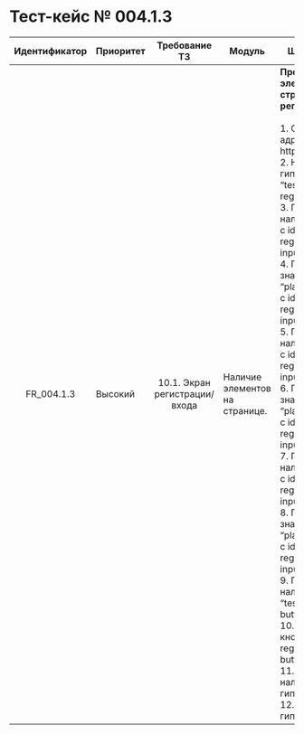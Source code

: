 # Тест-кейс № 004.1.3

| Идентификатор | Приоритет | Требование ТЗ | Модуль | Шаги тест-кейса | Ожидаемый результат |
| :---: | ----- | :---: | ----- | ----- | ----- |
|   FR\_004.1.3 |   Высокий |   10.1. Экран регистрации/входа   |  Наличие элементов на странице. |   **Проверка наличия элементов на странице регистрации** <br><br> 1\. Открыть сайт по адресу: http://localhost:3000/ <br>2\. Нажать на гиперссылку с id “test-login-register_label”. <br>3\. Проверить наличие поля ввода с id “test-registration-input_name”. <br>4\. Проверить значение атрибута “placeholder” у поля с id “test-registration-input_name”. <br>5\. Проверить наличие поля ввода с id “test-registration-input_login”. <br>6\. Проверить значение атрибута “placeholder” у поля с id “test-registration-input_login”. <br>7\. Проверить наличие поля ввода с id “test-registration-input_pass”. <br>8\. Проверить значение атрибута “placeholder” у поля с id “test-registration-input_pass”. <br>9\. Проверить наличие кнопки с id “test-registration-button_auth” <br> 10\. Проверить текст кнопки с id “est-registration-button_auth” <br>11\. Проверить наличие на сайте гиперссылки с id "". <br>12\. Проверить текст гиперссылки с id “”  |   Все элементы присутствуют на странице, и сама страница соответствует макету. <br><br> 2. Гиперссылка переносит на страницу регистрации. <br> 4\. Значение равно “никнейм”. <br> 6\. Значение равно “электронная почта”. <br> 8\. Значение равно “пароль”. <br>10\. Значение равно “Зарегистрироваться”. <br>12\. Значение равно "У меня есть аккаунт". |